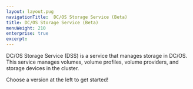 ```yaml
---
layout: layout.pug
navigationTitle:  DC/OS Storage Service (Beta)
title: DC/OS Storage Service (Beta)
menuWeight: 210
enterprise: true
excerpt:
---
```



DC/OS Storage Service (DSS) is a service that manages storage in DC/OS.
This service manages volumes, volume profiles, volume providers, and storage devices in the cluster.

Choose a version at the left to get started!
